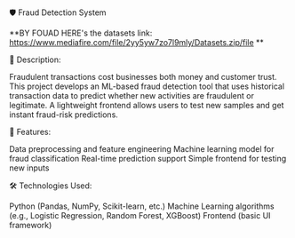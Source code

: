 
🛡️ Fraud Detection System

**BY FOUAD HERE's the datasets link: https://www.mediafire.com/file/2yy5yw7zo7l9mly/Datasets.zip/file **

📌 Description:


Fraudulent transactions cost businesses both money and customer trust. This project develops an ML-based fraud detection tool that uses historical transaction data to predict whether new activities are fraudulent or legitimate. A lightweight frontend allows users to test new samples and get instant fraud-risk predictions.


🚀 Features:


Data preprocessing and feature engineering
Machine learning model for fraud classification
Real-time prediction support
Simple frontend for testing new inputs


🛠️ Technologies Used:


Python (Pandas, NumPy, Scikit-learn, etc.)
Machine Learning algorithms (e.g., Logistic Regression, Random Forest, XGBoost)
Frontend (basic UI framework)
